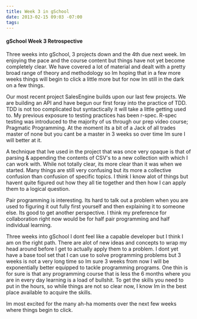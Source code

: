 ```yaml
---
title: Week 3 in gSchool
date: 2013-02-15 09:03 -07:00
tags:
---
```


#### gSchool Week 3 Retrospective

Three weeks into gSchool, 3 projects down and the 4th due next week. Im enjoying the pace and the course content but things have not yet become completely clear. We have covered a lot of material and dealt with a pretty broad range of theory and methodology so Im hoping that in a few more weeks things will begin to click a little more but for now Im still in the dark on a few things.

Our most recent project SalesEngine builds upon our last few projects. We are building an API and have begun our first foray into the practice of TDD. TDD is not too complicated but syntactically it will take a little getting used to. My previous exposure to testing practices has been r-spec. R-spec testing was introduced to the majority of us through our prep video course; Pragmatic Programming. At the moment its a bit of a Jack of all trades master of none but you cant be a master in 3 weeks so over time Im sure I will better at it.

A technique that Ive used in the project that was once very opaque is that of parsing & appending the contents of CSV's to a new collection with which I can work with. While not totally clear, its more clear than it was when we started. Many things are still very confusing but its more a collective confusion than confusion of specific topics. I think I know alot of things but havent quite figured out how they all tie together and then how I can apply them to a logical question.

Pair programming is interesting. Its hard to talk out a problem when you are used to figuring it out fully first yourself and then explaining it to someone else. Its good to get another perspective. I think my preference for collaboration right now would be for half pair programming and half individual learning.

Three weeks into gSchool I dont feel like a capable developer but I think I am on the right path. There are alot of new ideas and concepts to wrap my head around before I get to actually apply them to a problem. I dont yet have a base tool set that I can use to solve programming problems but 3 weeks is not a very long time so Im sure 3 weeks from now I will be exponentially better equipped to tackle programming programs. One thin is for sure is that any programming course that is less the 6 months where you are in every day learning is a load of bullshit. To get the skills you need to put in the hours, so while things are not so clear now, I know Im in the best place available to acquire the skills.

Im most excited for the many ah-ha moments over the next few weeks where things begin to click.

